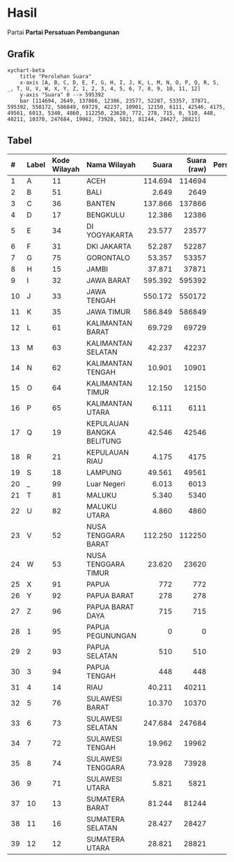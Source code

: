 # Hasil

Partai **Partai Persatuan Pembangunan**

## Grafik

```mermaid
xychart-beta
    title "Perolehan Suara"
    x-axis [A, B, C, D, E, F, G, H, I, J, K, L, M, N, O, P, Q, R, S, _, T, U, V, W, X, Y, Z, 1, 2, 3, 4, 5, 6, 7, 8, 9, 10, 11, 12]
    y-axis "Suara" 0 --> 595392
    bar [114694, 2649, 137866, 12386, 23577, 52287, 53357, 37871, 595392, 550172, 586849, 69729, 42237, 10901, 12150, 6111, 42546, 4175, 49561, 6013, 5340, 4860, 112250, 23620, 772, 278, 715, 0, 510, 448, 40211, 10370, 247684, 19962, 73928, 5821, 81244, 28427, 28821]
```

## Tabel

| #  | Label | Kode Wilayah | Nama Wilayah              | Suara   | Suara (raw) | Persentase |
|:-- |:----- |:------------ |:------------------------- | -------:| -----------:| ----------:|
| 1  | A     | 11           | ACEH                      | 114.694 | 114694      | 3,70       |
| 2  | B     | 51           | BALI                      | 2.649   | 2649        | 0,09       |
| 3  | C     | 36           | BANTEN                    | 137.866 | 137866      | 4,45       |
| 4  | D     | 17           | BENGKULU                  | 12.386  | 12386       | 0,40       |
| 5  | E     | 34           | DI YOGYAKARTA             | 23.577  | 23577       | 0,76       |
| 6  | F     | 31           | DKI JAKARTA               | 52.287  | 52287       | 1,69       |
| 7  | G     | 75           | GORONTALO                 | 53.357  | 53357       | 1,72       |
| 8  | H     | 15           | JAMBI                     | 37.871  | 37871       | 1,22       |
| 9  | I     | 32           | JAWA BARAT                | 595.392 | 595392      | 19,23      |
| 10 | J     | 33           | JAWA TENGAH               | 550.172 | 550172      | 17,77      |
| 11 | K     | 35           | JAWA TIMUR                | 586.849 | 586849      | 18,96      |
| 12 | L     | 61           | KALIMANTAN BARAT          | 69.729  | 69729       | 2,25       |
| 13 | M     | 63           | KALIMANTAN SELATAN        | 42.237  | 42237       | 1,36       |
| 14 | N     | 62           | KALIMANTAN TENGAH         | 10.901  | 10901       | 0,35       |
| 15 | O     | 64           | KALIMANTAN TIMUR          | 12.150  | 12150       | 0,39       |
| 16 | P     | 65           | KALIMANTAN UTARA          | 6.111   | 6111        | 0,20       |
| 17 | Q     | 19           | KEPULAUAN BANGKA BELITUNG | 42.546  | 42546       | 1,37       |
| 18 | R     | 21           | KEPULAUAN RIAU            | 4.175   | 4175        | 0,13       |
| 19 | S     | 18           | LAMPUNG                   | 49.561  | 49561       | 1,60       |
| 20 | _     | 99           | Luar Negeri               | 6.013   | 6013        | 0,19       |
| 21 | T     | 81           | MALUKU                    | 5.340   | 5340        | 0,17       |
| 22 | U     | 82           | MALUKU UTARA              | 4.860   | 4860        | 0,16       |
| 23 | V     | 52           | NUSA TENGGARA BARAT       | 112.250 | 112250      | 3,63       |
| 24 | W     | 53           | NUSA TENGGARA TIMUR       | 23.620  | 23620       | 0,76       |
| 25 | X     | 91           | PAPUA                     | 772     | 772         | 0,02       |
| 26 | Y     | 92           | PAPUA BARAT               | 278     | 278         | 0,01       |
| 27 | Z     | 96           | PAPUA BARAT DAYA          | 715     | 715         | 0,02       |
| 28 | 1     | 95           | PAPUA PEGUNUNGAN          | 0       | 0           | 0,00       |
| 29 | 2     | 93           | PAPUA SELATAN             | 510     | 510         | 0,02       |
| 30 | 3     | 94           | PAPUA TENGAH              | 448     | 448         | 0,01       |
| 31 | 4     | 14           | RIAU                      | 40.211  | 40211       | 1,30       |
| 32 | 5     | 76           | SULAWESI BARAT            | 10.370  | 10370       | 0,33       |
| 33 | 6     | 73           | SULAWESI SELATAN          | 247.684 | 247684      | 8,00       |
| 34 | 7     | 72           | SULAWESI TENGAH           | 19.962  | 19962       | 0,64       |
| 35 | 8     | 74           | SULAWESI TENGGARA         | 73.928  | 73928       | 2,39       |
| 36 | 9     | 71           | SULAWESI UTARA            | 5.821   | 5821        | 0,19       |
| 37 | 10    | 13           | SUMATERA BARAT            | 81.244  | 81244       | 2,62       |
| 38 | 11    | 16           | SUMATERA SELATAN          | 28.427  | 28427       | 0,92       |
| 39 | 12    | 12           | SUMATERA UTARA            | 28.821  | 28821       | 0,93       |



